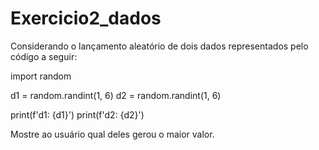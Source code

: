 # Exercicio2_dados
Considerando o lançamento aleatório de dois dados representados pelo código a seguir:

import random

d1 = random.randint(1, 6)
d2 = random.randint(1, 6)

print(f'd1: {d1}')
print(f'd2: {d2}')


Mostre ao usuário qual deles gerou o maior valor.
